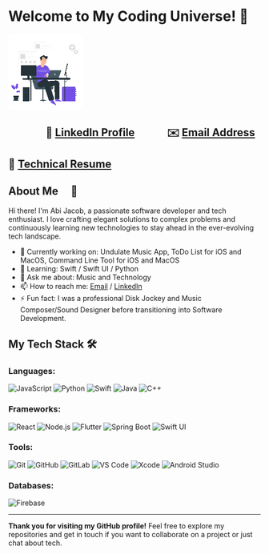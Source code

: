 # Welcome to My Coding Universe! 🌌

![Developer Animation](https://github.com/abijacob/abijacob/blob/main/Animation%20-%201718001123239%20(1).gif)

## &nbsp; &nbsp; &nbsp; &nbsp; &nbsp; &nbsp; &nbsp; &nbsp;📎 [LinkedIn Profile](https://www.linkedin.com/in/abi-jacob) &nbsp; &nbsp; &nbsp; &nbsp; &nbsp; &nbsp; ✉️ [Email Address](mailto:abijacob92@gmail.com) 

## 📄   [Technical Resume](https://github.com/abijacob/abijacob/blob/main/Abi_Jacob_Resume_2024.pdf)

## About Me &nbsp; &nbsp; 🌟 

Hi there! I'm Abi Jacob, a passionate software developer and tech enthusiast. I love crafting elegant solutions to complex problems and continuously learning new technologies to stay ahead in the ever-evolving tech landscape.

- 🚀 Currently working on: Undulate Music App, ToDo List for iOS and MacOS, Command Line Tool for iOS and MacOS
- 🌱 Learning: Swift / Swift UI / Python
- 💬 Ask me about: Music and Technology
- 📫 How to reach me: [Email](abijacob92@gmail.com) / [LinkedIn](https://www.linkedin.com/in/abi-jacob/) 
- ⚡ Fun fact: I was a professional Disk Jockey and Music Composer/Sound Designer before transitioning into Software Development.

## My Tech Stack 🛠️

### Languages:
![JavaScript](https://img.shields.io/badge/JavaScript-F7DF1E?style=for-the-badge&logo=javascript&logoColor=black)
![Python](https://img.shields.io/badge/Python-3776AB?style=for-the-badge&logo=python&logoColor=white)
![Swift](https://img.shields.io/badge/Swift-FA7343?style=for-the-badge&logo=swift&logoColor=white)
![Java](https://img.shields.io/badge/Java-007396?style=for-the-badge&logo=java&logoColor=white)
![C++](https://img.shields.io/badge/C++-00599C?style=for-the-badge&logo=cplusplus&logoColor=white)

### Frameworks:
![React](https://img.shields.io/badge/React-61DAFB?style=for-the-badge&logo=react&logoColor=black)
![Node.js](https://img.shields.io/badge/Node.js-339933?style=for-the-badge&logo=nodedotjs&logoColor=white)
![Flutter](https://img.shields.io/badge/Flutter-02569B?style=for-the-badge&logo=flutter&logoColor=white)
![Spring Boot](https://img.shields.io/badge/Spring_Boot-6DB33F?style=for-the-badge&logo=springboot&logoColor=white)
![Swift UI](https://img.shields.io/badge/Swift_UI-FA7343?style=for-the-badge&logo=swift&logoColor=white)

### Tools:
![Git](https://img.shields.io/badge/Git-F05032?style=for-the-badge&logo=git&logoColor=white)
![GitHub](https://img.shields.io/badge/GitHub-181717?style=for-the-badge&logo=github&logoColor=white)
![GitLab](https://img.shields.io/badge/GitLab-330F63?style=for-the-badge&logo=gitlab&logoColor=white)
![VS Code](https://img.shields.io/badge/VS_Code-007ACC?style=for-the-badge&logo=visual-studio-code&logoColor=white)
![Xcode](https://img.shields.io/badge/Xcode-1575F9?style=for-the-badge&logo=xcode&logoColor=white)
![Android Studio](https://img.shields.io/badge/Android_Studio-3DDC84?style=for-the-badge&logo=android-studio&logoColor=white)

### Databases:
![Firebase](https://img.shields.io/badge/Firebase-FFCA28?style=for-the-badge&logo=firebase&logoColor=black)


---

**Thank you for visiting my GitHub profile!** Feel free to explore my repositories and get in touch if you want to collaborate on a project or just chat about tech.
